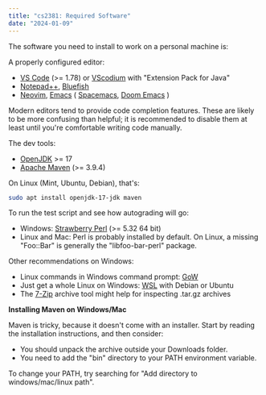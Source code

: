 ```yaml
---
title: "cs2381: Required Software"
date: "2024-01-09"
---
```


The software you need to install to work on a personal machine is:

A properly configured editor:

 - [VS Code](https://code.visualstudio.com/) (>= 1.78) or 
   [VScodium](https://vscodium.com/) with "Extension Pack for Java"
 - [Notepad++](https://notepad-plus-plus.org/), 
   [Bluefish](https://bluefish.openoffice.nl/index.html)
 - [Neovim](https://neovim.io/), 
   [Emacs](https://www.gnu.org/software/emacs/) (
   [Spacemacs](https://github.com/syl20bnr/spacemacs),
   [Doom Emacs](https://github.com/doomemacs/doomemacs) )

Modern editors tend to provide code completion features. These are
likely to be more confusing than helpful; it is recommended to disable
them at least until you're comfortable writing code manually.

The dev tools:

 - [OpenJDK](https://adoptium.net/temurin/releases/?os=any&arch=x64&package=jdk) >= 17
 - [Apache Maven](https://maven.apache.org/) (>= 3.9.4)

On Linux (Mint, Ubuntu, Debian), that's:

```bash
sudo apt install openjdk-17-jdk maven
```

To run the test script and see how autograding will go:

 - Windows: [Strawberry Perl](https://strawberryperl.com/) (>= 5.32 64 bit)
 - Linux and Mac: Perl is probably installed by default. On Linux, a missing
   "Foo::Bar" is generally the "libfoo-bar-perl" package.

Other recommendations on Windows:

 - Linux commands in Windows command prompt: [GoW](https://github.com/bmatzelle/gow/releases)
 - Just get a whole Linux on Windows: [WSL](https://learn.microsoft.com/en-us/windows/wsl/install) 
   with Debian or Ubuntu
 - The [7-Zip](https://www.7-zip.org/) archive tool might help for inspecting .tar.gz archives

**Installing Maven on Windows/Mac**

Maven is tricky, because it doesn't come with an installer. Start by
reading the installation instructions, and then consider:

 - You should unpack the archive outside your Downloads folder.
 - You need to add the "bin" directory to your PATH environment variable.

To change your PATH, try searching for "Add directory to windows/mac/linux path".
